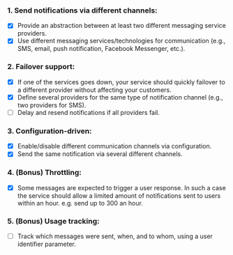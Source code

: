 ### 1. Send notifications via different channels:
- [x] Provide an abstraction between at least two different messaging service providers. 
- [x] Use different messaging services/technologies for communication (e.g., SMS, email, push notification, Facebook Messenger, etc.).

### 2. Failover support:
- [x] If one of the services goes down, your service should quickly failover to a different provider without affecting your customers.
- [x] Define several providers for the same type of notification channel (e.g., two providers for SMS).
- [ ] Delay and resend notifications if all providers fail.

### 3. Configuration-driven:
- [x] Enable/disable different communication channels via configuration.
- [x] Send the same notification via several different channels.

### 4. (Bonus) Throttling:
- [x] Some messages are expected to trigger a user response. In such a case the service should allow a limited amount of notifications sent to users within an hour. e.g. send up to 300 an hour.

### 5. (Bonus) Usage tracking:
- [ ] Track which messages were sent, when, and to whom, using a user identifier parameter.